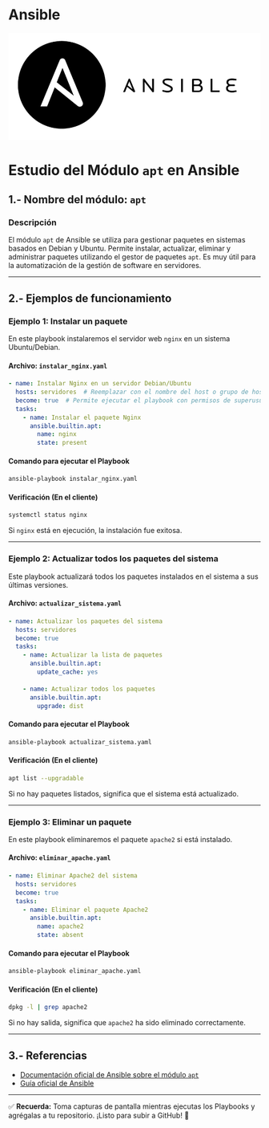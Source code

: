 # Ansible

![ansible](/img/ansible1.png)

# **Estudio del Módulo `apt` en Ansible**  

## **1.- Nombre del módulo: `apt`**  

### **Descripción**  
El módulo `apt` de Ansible se utiliza para gestionar paquetes en sistemas basados en Debian y Ubuntu. Permite instalar, actualizar, eliminar y administrar paquetes utilizando el gestor de paquetes `apt`. Es muy útil para la automatización de la gestión de software en servidores.

---

## **2.- Ejemplos de funcionamiento**  

### **Ejemplo 1: Instalar un paquete**  
En este playbook instalaremos el servidor web `nginx` en un sistema Ubuntu/Debian.

#### **Archivo:** `instalar_nginx.yaml`
```yaml
- name: Instalar Nginx en un servidor Debian/Ubuntu
  hosts: servidores  # Reemplazar con el nombre del host o grupo de hosts
  become: true  # Permite ejecutar el playbook con permisos de superusuario
  tasks:
    - name: Instalar el paquete Nginx
      ansible.builtin.apt:
        name: nginx
        state: present
```
#### **Comando para ejecutar el Playbook**
```bash
ansible-playbook instalar_nginx.yaml
```

#### **Verificación (En el cliente)**  
```bash
systemctl status nginx
```
Si `nginx` está en ejecución, la instalación fue exitosa.

---

### **Ejemplo 2: Actualizar todos los paquetes del sistema**  
Este playbook actualizará todos los paquetes instalados en el sistema a sus últimas versiones.

#### **Archivo:** `actualizar_sistema.yaml`
```yaml
- name: Actualizar los paquetes del sistema
  hosts: servidores
  become: true
  tasks:
    - name: Actualizar la lista de paquetes
      ansible.builtin.apt:
        update_cache: yes

    - name: Actualizar todos los paquetes
      ansible.builtin.apt:
        upgrade: dist
```
#### **Comando para ejecutar el Playbook**
```bash
ansible-playbook actualizar_sistema.yaml
```

#### **Verificación (En el cliente)**  
```bash
apt list --upgradable
```
Si no hay paquetes listados, significa que el sistema está actualizado.

---

### **Ejemplo 3: Eliminar un paquete**  
En este playbook eliminaremos el paquete `apache2` si está instalado.

#### **Archivo:** `eliminar_apache.yaml`
```yaml
- name: Eliminar Apache2 del sistema
  hosts: servidores
  become: true
  tasks:
    - name: Eliminar el paquete Apache2
      ansible.builtin.apt:
        name: apache2
        state: absent
```
#### **Comando para ejecutar el Playbook**
```bash
ansible-playbook eliminar_apache.yaml
```

#### **Verificación (En el cliente)**  
```bash
dpkg -l | grep apache2
```
Si no hay salida, significa que `apache2` ha sido eliminado correctamente.

---

## **3.- Referencias**  
- [Documentación oficial de Ansible sobre el módulo `apt`](https://docs.ansible.com/ansible/latest/collections/ansible/builtin/apt_module.html)  
- [Guía oficial de Ansible](https://docs.ansible.com/ansible/latest/user_guide/index.html)  

---

✅ **Recuerda:** Toma capturas de pantalla mientras ejecutas los Playbooks y agrégalas a tu repositorio. ¡Listo para subir a GitHub! 🚀
